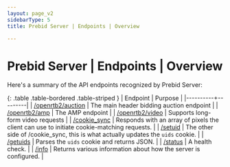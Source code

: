 ```yaml
---
layout: page_v2
sidebarType: 5
title: Prebid Server | Endpoints | Overview

---
```


# Prebid Server | Endpoints | Overview

Here's a summary of the API endpoints recognized by Prebid Server:

{: .table .table-bordered .table-striped }
| Endpoint | Purpose |
|----------+---------|
| [/openrtb2/auction](/prebid-server/endpoints/openrtb2/pbs-endpoint-auction.html) | The main header bidding auction endpoint |
| [/openrtb2/amp](/prebid-server/endpoints/openrtb2/pbs-endpoint-amp.html) | The AMP endpoint |
| [/openrtb2/video](/prebid-server/endpoints/openrtb2/pbs-endpoint-video.html) | Supports long-form video requests |
| [/cookie_sync](/prebid-server/endpoints/pbs-endpoint-cookieSync.html) | Responds with an array of pixels the client can use to initiate cookie-matching requests. |
| [/setuid](/prebid-server/endpoints/pbs-endpoint-setuid.html) | The other side of /cookie_sync, this is what actually updates the `uids` cookie. |
| [/getuids](/prebid-server/endpoints/pbs-endpoint-getuids.html) | Parses the `uids` cookie and returns JSON. |
| [/status](/prebid-server/endpoints/pbs-endpoint-status.html) | A health check. |
| [/info](/prebid-server/endpoints/info/pbs-endpoint-info.html) | Returns various information about how the server is configured. |

